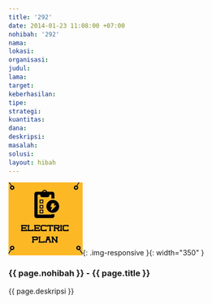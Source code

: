 ```yaml
---
title: '292'
date: 2014-01-23 11:08:00 +07:00
nohibah: '292'
nama:
lokasi:
organisasi:
judul:
lama:
target:
keberhasilan:
tipe:
strategi:
kuantitas:
dana:
deskripsi:
masalah:
solusi:
layout: hibah
---
```


![292](/static/img/hibahcms/292.png){: .img-responsive }{: width="350" }

### {{ page.nohibah }} - {{ page.title }}

{{ page.deskripsi }}

